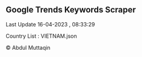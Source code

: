 

## Google Trends Keywords Scraper 
 
Last Update 16-04-2023 , 08:33:29

Country List :
VIETNAM.json



© Abdul Muttaqin 
